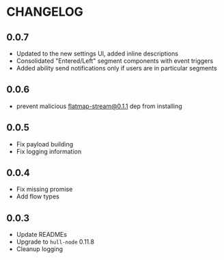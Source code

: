 # CHANGELOG

## 0.0.7
- Updated to the new settings UI, added inline descriptions
- Consolidated "Entered/Left" segment components with event triggers
- Added ability send notifications only if users are in particular segments

## 0.0.6
- prevent malicious flatmap-stream@0.1.1 dep from installing

## 0.0.5

- Fix payload building
- Fix logging information

## 0.0.4

- Fix missing promise
- Add flow types

## 0.0.3

- Update READMEs
- Upgrade to `hull-node` 0.11.8
- Cleanup logging
